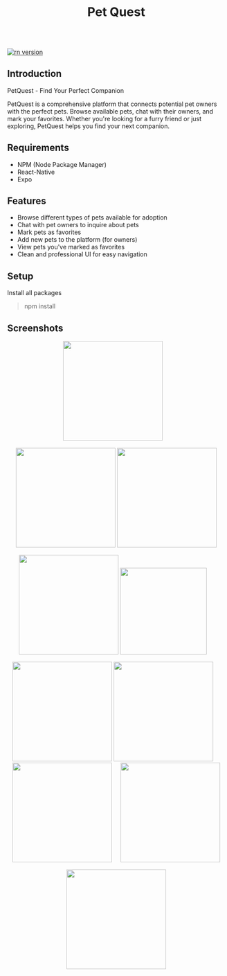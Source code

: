 <h1 align="center">Pet Quest</h1>


<br/><br/>

<a href="#">
  <img src="https://img.shields.io/badge/ReactNative-0.73.6-blue.svg?style=flat-square" alt="rn version">
</a>

## Introduction

PetQuest - Find Your Perfect Companion

PetQuest is a comprehensive platform that connects potential pet owners with the perfect pets. Browse available pets, chat with their owners, and mark your favorites. Whether you're looking for a furry friend or just exploring, PetQuest helps you find your next companion.

## Requirements

- NPM (Node Package Manager)
- React-Native
- Expo

## Features

- Browse different types of pets available for adoption
- Chat with pet owners to inquire about pets
- Mark pets as favorites
- Add new pets to the platform (for owners)
- View pets you've marked as favorites
- Clean and professional UI for easy navigation

## Setup

Install all packages

> npm install



## Screenshots

<p align="center">
  <span>
    <img src="screenshots/10.jpg" width="230px" />
    &nbsp;&nbsp;&nbsp;
    
  </span>
</p>

<p align="center">
  <span>
    <img src="screenshots/1.jpg" width="230px" />
    <img src="screenshots/2.jpg" width="230px" />
  </span>
</p>

<p align="center">
  <span>
    <img src="screenshots/2.jpg" width="230px" />
    <img src="screenshots/4.jpg" width="200px" />
    &nbsp;&nbsp;&nbsp;
    
  </span>
</p>

<p align="center">
  <span>
    <img src="screenshots/6.jpg" width="230px" />
    <img src="screenshots/5.jpg" width="230px" />
    &nbsp;&nbsp;&nbsp;
    <img src="screenshots/7.jpg" width="230px" />
    &nbsp;&nbsp;&nbsp;
    <img src="screenshots/8.png" width="230px" />
  </span>
</p>

<p align="center">
  <span>
    <img src="screenshots/9.jpg" width="230px" />
  </span>
</p>
